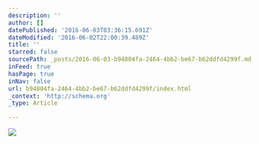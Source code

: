 ```yaml
---
description: ''
author: []
datePublished: '2016-06-03T03:36:15.691Z'
dateModified: '2016-06-02T22:00:39.489Z'
title: ''
starred: false
sourcePath: _posts/2016-06-03-b94804fa-2464-4bb2-be67-b62ddfd4299f.md
inFeed: true
hasPage: true
inNav: false
url: b94804fa-2464-4bb2-be67-b62ddfd4299f/index.html
_context: 'http://schema.org'
_type: Article

---
```

![](https://the-grid-user-content.s3-us-west-2.amazonaws.com/8d4e91c6-74b3-40d0-8622-bee360988ac1.jpg)
